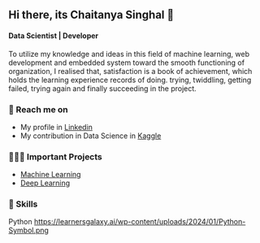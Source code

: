 ## Hi there, its Chaitanya Singhal 👋

#### Data Scientist | Developer 

To utilize my knowledge and ideas in this field of machine learning, web development and embedded system toward the smooth functioning of organization, I realised that, satisfaction is a book of achievement, which holds the learning experience records of doing. trying, twiddling, getting failed, trying again and finally succeeding in the project.

### 🔗 Reach me on
- My profile in [Linkedin](https://www.linkedin.com/feed/?trk=guest_homepage-basic_nav-header-signin) 
- My contribution in Data Science in [Kaggle](https://www.kaggle.com/chaitanya0909)

### 👩🏻‍💻 Important Projects
- [Machine Learning](https://github.com/Chaitanya0909/Machine-Learning.git)
- [Deep Learning](https://github.com/Chaitanya0909/Deep-Learning.git)

### 🎯 Skills
Python https://learnersgalaxy.ai/wp-content/uploads/2024/01/Python-Symbol.png
